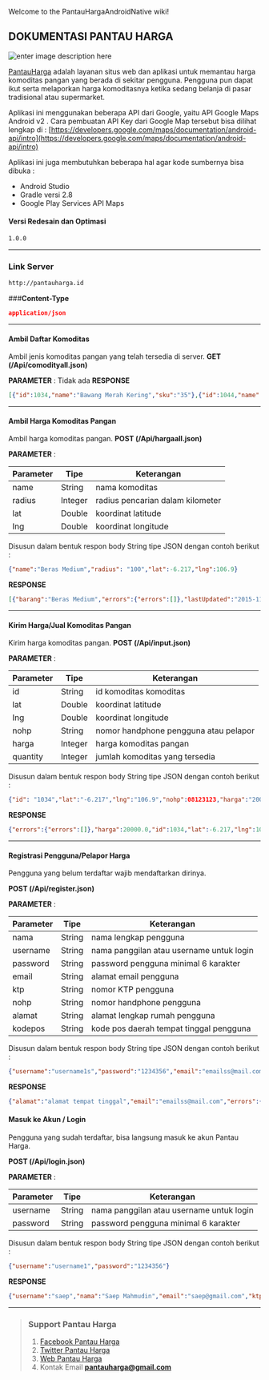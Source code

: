 Welcome to the PantauHargaAndroidNative wiki!
## **DOKUMENTASI PANTAU HARGA**
![enter image description here](http://pantauharga.id/images/banana.png)

[PantauHarga](http://pantauharga.id/) adalah layanan situs web dan aplikasi untuk memantau harga komoditas pangan yang berada di sekitar pengguna. Pengguna pun dapat ikut serta melaporkan harga komoditasnya ketika sedang belanja di pasar tradisional atau supermarket.


Aplikasi ini menggunakan beberapa API dari Google, yaitu API Google Maps Android v2 . Cara pembuatan API Key dari Google Map tersebut bisa dilihat lengkap di : 
[https://developers.google.com/maps/documentation/android-api/intro](https://developers.google.com/maps/documentation/android-api/intro)

Aplikasi ini juga membutuhkan beberapa hal agar kode sumbernya bisa dibuka :

 - Android Studio   
 - Gradle versi 2.8 
 - Google Play Services API Maps

#### **Versi Redesain dan Optimasi**
```sh
1.0.0
```


----------
### **Link Server**
```sh
http://pantauharga.id
```

###**Content-Type** 
```json
application/json
```

----------

#### **Ambil Daftar Komoditas**
Ambil jenis komoditas pangan yang telah tersedia di server.
**GET (/Api/comodityall.json)**

**PARAMETER** :
Tidak ada
**RESPONSE**
```json
[{"id":1034,"name":"Bawang Merah Kering","sku":"35"},{"id":1044,"name":"Bawang Putih Impor","sku":"45"},{"id":1043,"name":"Bawang Putih Lokal","sku":"44"},{"id":958,"name":"Beras Ketan","sku":"3"},{"id":9,"name":"Beras Medium","sku":"1"},{"id":3791,"name":"Beras Organik","sku":"098"},{"id":10,"name":"Beras Pera","sku":"2"},{"id":8,"name":"Beras Premium","sku":"3"},{"id":1035,"name":"Cabe Merah Besar","sku":"36"},{"id":1036,"name":"Cabe Merah Keriting","sku":"37"},{"id":1045,"name":"Cabe Rawit Hijau","sku":"46"}]
```

----------

#### **Ambil Harga Komoditas Pangan**
Ambil harga komoditas pangan.
**POST (/Api/hargaall.json)**

**PARAMETER** :

Parameter  | Tipe | Keterangan
---------- | -----|-----
name       | String | nama komoditas
radius    | Integer | radius pencarian dalam kilometer
lat     | Double | koordinat latitude
Ing     | Double | koordinat longitude

Disusun dalam bentuk respon body String tipe JSON dengan contoh berikut :
```json
{"name":"Beras Medium","radius": "100","lat":-6.217,"lng":106.9}
```
**RESPONSE**
```json
[{"barang":"Beras Medium","errors":{"errors":[]},"lastUpdated":"2015-11-12T17:00:00Z","latitude":"-6.849407","longitude":"106.955305","nohp":"0","price":9700.0},{"barang":"Beras Medium","errors":{"errors":[]},"lastUpdated":"2015-10-03T02:09:21Z","latitude":"-6.2418255816301045","longitude":"106.87362134456635","nohp":"0","price":10000.0}]
```

----------

#### **Kirim Harga/Jual Komoditas Pangan**
Kirim harga komoditas pangan.
**POST (/Api/input.json)**

**PARAMETER** :

Parameter  | Tipe | Keterangan
---------- | -----|-----
id       | String | id komoditas komoditas
lat     | Double | koordinat latitude
Ing     | Double | koordinat longitude
nohp    |String  | nomor handphone pengguna atau pelapor
harga | Integer | harga komoditas pangan
quantity | Integer | jumlah komoditas yang tersedia

Disusun dalam bentuk respon body String tipe JSON dengan contoh berikut :
```json
{"id": "1034","lat":"-6.217","lng":"106.9","nohp":08123123,"harga":"20000","quantity":"30"}
```
**RESPONSE**
```json
{"errors":{"errors":[]},"harga":20000.0,"id":1034,"lat":-6.217,"lng":106.9,"nohp":"08123123","quantity":30}
```

----------

#### **Registrasi Pengguna/Pelapor Harga**
Pengguna yang belum terdaftar wajib mendaftarkan dirinya.

**POST (/Api/register.json)**

**PARAMETER** :

Parameter  | Tipe | Keterangan
---------- | -----|-----
nama | String | nama lengkap pengguna
username       | String | nama panggilan atau username untuk login
password     | String | password pengguna minimal 6 karakter
email     | String | alamat email pengguna
ktp    |String  | nomor KTP pengguna
nohp | String | nomor handphone pengguna
alamat | String | alamat lengkap rumah pengguna
kodepos | String | kode pos daerah tempat tinggal pengguna

Disusun dalam bentuk respon body String tipe JSON dengan contoh berikut :
```json
{"username":"username1s","password":"1234356","email":"emailss@mail.com","ktp": "123456","nohp":"1234567","alamat":"alamat tempat tinggal","kodepos":"50123","nama": "nama lengkap pengguna"}
```
**RESPONSE**
```json
{"alamat":"alamat tempat tinggal","email":"emailss@mail.com","errors":{"errors":[]},"kodepos":"50123","ktp":"123456","nama":"nama lengkap pengguna","nohp":"1234567","password":"1234356","username":"username1s"}
```

#### **Masuk ke Akun / Login**
Pengguna yang sudah terdaftar, bisa langsung masuk ke akun Pantau Harga.

**POST (/Api/login.json)**

**PARAMETER** :

|Parameter  | Tipe   | Keterangan                               |
|---------- | -------|------------------------------------------|
|username   | String | nama panggilan atau username untuk login |
|password   | String | password pengguna minimal 6 karakter     |


Disusun dalam bentuk respon body String tipe JSON dengan contoh berikut :
```json
{"username":"username1","password":"1234356"}
```
**RESPONSE**
```json
{"username":"saep","nama":"Saep Mahmudin","email":"saep@gmail.com","ktp":"123456","nohp":"1234567890","alamat":"Jalan Bandung Nomor 10","kodepos":"50121"}
```


----------


>### **Support Pantau Harga**
> 1. [Facebook Pantau Harga](https://www.facebook.com/pantauharga)
 >2. [Twitter Pantau Harga](https://twitter.com/pantauharga)
 >3. [Web Pantau Harga](http://pantauharga.id/)
 >4. Kontak Email **[pantauharga@gmail.com](pantauharga@gmail.com)**
